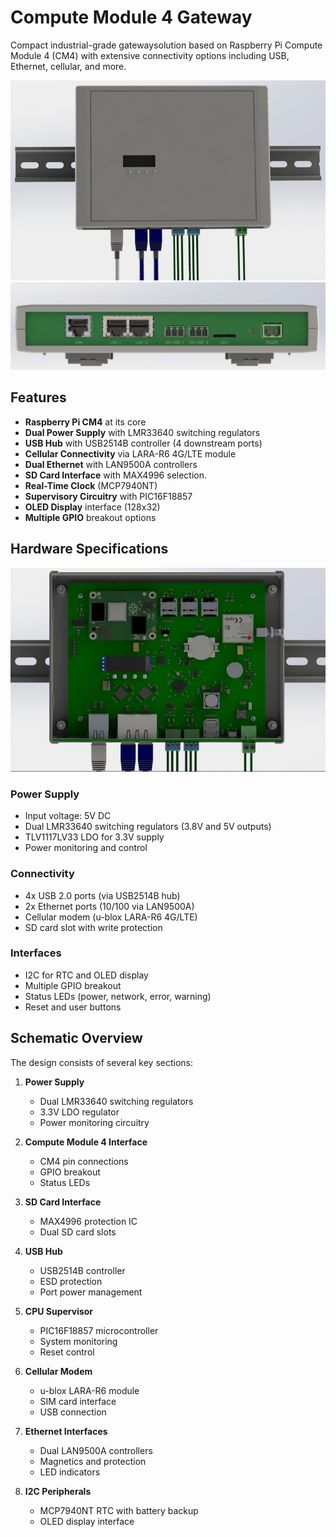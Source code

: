 
# Compute Module 4 Gateway

Compact industrial-grade gatewaysolution based on Raspberry Pi Compute Module 4 (CM4) with extensive connectivity options including USB, Ethernet, cellular, and more.

![Gateway Overview](1.png)
![Gateway Overview](2.png)
## Features

- **Raspberry Pi CM4** at its core
- **Dual Power Supply** with LMR33640 switching regulators
- **USB Hub** with USB2514B controller (4 downstream ports)
- **Cellular Connectivity** via LARA-R6 4G/LTE module
- **Dual Ethernet** with LAN9500A controllers
- **SD Card Interface** with MAX4996 selection.
- **Real-Time Clock** (MCP7940NT)
- **Supervisory Circuitry** with PIC16F18857
- **OLED Display** interface (128x32)
- **Multiple GPIO** breakout options

## Hardware Specifications
![Gateway Overview](3.png)
### Power Supply
- Input voltage: 5V DC
- Dual LMR33640 switching regulators (3.8V and 5V outputs)
- TLV1117LV33 LDO for 3.3V supply
- Power monitoring and control

### Connectivity
- 4x USB 2.0 ports (via USB2514B hub)
- 2x Ethernet ports (10/100 via LAN9500A)
- Cellular modem (u-blox LARA-R6 4G/LTE)
- SD card slot with write protection

### Interfaces
- I2C for RTC and OLED display
- Multiple GPIO breakout
- Status LEDs (power, network, error, warning)
- Reset and user buttons

## Schematic Overview

The design consists of several key sections:

1. **Power Supply** 
   - Dual LMR33640 switching regulators
   - 3.3V LDO regulator
   - Power monitoring circuitry

2. **Compute Module 4 Interface** 
   - CM4 pin connections
   - GPIO breakout
   - Status LEDs

3. **SD Card Interface** 
   - MAX4996 protection IC
   - Dual SD card slots

4. **USB Hub** 
   - USB2514B controller
   - ESD protection
   - Port power management

5. **CPU Supervisor** 
   - PIC16F18857 microcontroller
   - System monitoring
   - Reset control

6. **Cellular Modem** 
   - u-blox LARA-R6 module
   - SIM card interface
   - USB connection

7. **Ethernet Interfaces** 
   - Dual LAN9500A controllers
   - Magnetics and protection
   - LED indicators

8. **I2C Peripherals** 
   - MCP7940NT RTC with battery backup
   - OLED display interface
